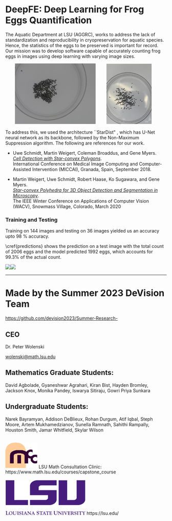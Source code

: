 # DeepFE: Deep Learning for Frog Eggs Quantification

The Aquatic Department at LSU (AGGRC), works to address the lack of standardization and reproducibility in cryopreservation for aquatic species. Hence, the statistics of the eggs to be preserved is important for record. Our mission was to develop software capable of accurately counting frog eggs in images using deep learning with varying image sizes.

<img src = "https://github.com/ishulsu/Deep-Learning-for-Frog-Eggs-Quantification/blob/main/images/236.jpg" width = "50%" height="45%" hspace="30" /> <img src = "https://github.com/ishulsu/Deep-Learning-for-Frog-Eggs-Quantification/blob/main/images/IMG_7008.jpeg" width = "28%" height = "50%" /> 

To address this, we used the architecture ``StarDist" , which has  U-Net neural network as its backbone, followed by the  Non-Maximum Suppression algorithm.  The following are references for our work.
- Uwe Schmidt, Martin Weigert, Coleman Broaddus, and Gene Myers.  
[*Cell Detection with Star-convex Polygons*](https://arxiv.org/abs/1806.03535).  
International Conference on Medical Image Computing and Computer-Assisted Intervention (MICCAI), Granada, Spain, September 2018.

- Martin Weigert, Uwe Schmidt, Robert Haase, Ko Sugawara, and Gene Myers.  
[*Star-convex Polyhedra for 3D Object Detection and Segmentation in Microscopy*](http://openaccess.thecvf.com/content_WACV_2020/papers/Weigert_Star-convex_Polyhedra_for_3D_Object_Detection_and_Segmentation_in_Microscopy_WACV_2020_paper.pdf).  
The IEEE Winter Conference on Applications of Computer Vision (WACV), Snowmass Village, Colorado, March 2020

### Training and Testing
Training on 144 images and testing on 36 images yielded us an accuracy upto 98 % accuracy.  

\cref{predictions} shows the prediction on a test image with the total count of 2006 eggs and the model predicted 1992 eggs, which accounts for 99.3\% of the actual count.

<img src = "https://github.com/ishulsu/Deep-Learning-for-Frog-Eggs-Quantification/blob/main/images/2006count.png" /><img src = "https://github.com/ishulsu/Deep-Learning-for-Frog-Eggs-Quantification/blob/main/images/prediction_0.png"/>


---

# Made by the Summer 2023 DeVision Team

https://github.com/devision2023/Summer-Research-

## CEO
Dr. Peter Wolenski

wolenski@math.lsu.edu

## Mathematics Graduate Students:


David Agbolade, Gyaneshwar Agrahari, Kiran Bist, Hayden Bromley, Jackson Knox, Monika Pandey, Iswarya Sitiraju, Gowri Priya Sunkara

## Undergraduate Students:


Narek Bayramyan, Addison DeBlieux, Rohan Durgum, Atif Iqbal, Steph Moore, Artem Mukhamedzianov, Sunella Ramnath, Sahithi Rampally, Houston Smith, Jamar Whitfield, Skylar Wilson
<br>
<br>

<img src="images/mcclogo.gif" alt="Image 2" width="100">
LSU Math Consultation Clinic:<br>
https://www.math.lsu.edu/courses/capstone_course
<br>
<br>

<img src="images/lsulogo.png" alt="Image 1" width="250">
https://lsu.edu/
